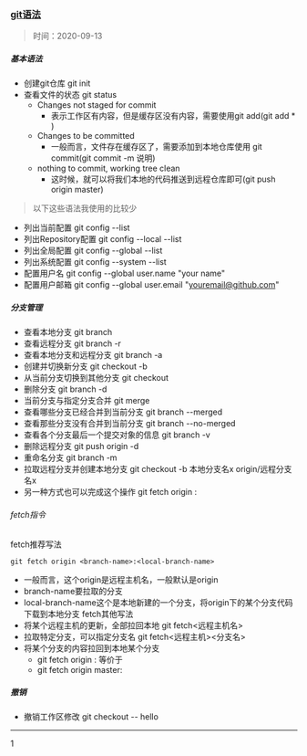 ### [git语法](https://juejin.im/post/6869519303864123399)
> 时间：2020-09-13

##### 基本语法
* 创建git仓库 git init
* 查看文件的状态 git status
  + Changes not staged for commit
    * 表示工作区有内容，但是缓存区没有内容，需要使用git add(git add * )
  + Changes to be committed
    * 一般而言，文件存在缓存区了，需要添加到本地仓库使用 git commit(git commit -m 说明)
  + nothing to commit, working tree clean
    * 这时候，就可以将我们本地的代码推送到远程仓库即可(git push origin master)

>以下这些语法我使用的比较少

* 列出当前配置 git config --list
* 列出Repository配置 git config --local --list
* 列出全局配置 git config --global --list
* 列出系统配置 git config --system --list
* 配置用户名 git config --global user.name "your name"
* 配置用户邮箱 git config --global user.email "youremail@github.com"

##### 分支管理
* 查看本地分支 git branch
* 查看远程分支 git branch -r
* 查看本地分支和远程分支 git branch -a
* 创建并切换新分支 git checkout -b <branch-name>
* 从当前分支切换到其他分支 git checkout <branch-name>
* 删除分支 git branch -d <branch-name>
* 当前分支与指定分支合并 git merge <branch-name>
* 查看哪些分支已经合并到当前分支 git branch --merged
* 查看那些分支没有合并到当前分支 git branch --no-merged
* 查看各个分支最后一个提交对象的信息 git branch -v
* 删除远程分支 git push origin -d <branch-name>
* 重命名分支 git branch -m <oldbranch-name><newbranch-name>
* 拉取远程分支并创建本地分支 git checkout -b 本地分支名x origin/远程分支名x
* 另一种方式也可以完成这个操作 git fetch origin <branch-name>:<local-branch-name>

###### fetch指令
fetch推荐写法
```
git fetch origin <branch-name>:<local-branch-name>
```
* 一般而言，这个origin是远程主机名，一般默认是origin
* branch-name要拉取的分支
* local-branch-name这个是本地新建的一个分支，将origin下的某个分支代码下载到本地分支
fetch其他写法
* 将某个远程主机的更新，全部拉回本地 git fetch<远程主机名>
* 拉取特定分支，可以指定分支名 git fetch<远程主机><分支名>
* 将某个分支的内容拉回到本地某个分支
  + git fetch origin :<local-branch-name> 等价于
  + git fetch origin master:<local-branch-name>

##### 撤销
* 撤销工作区修改 git checkout --
hello
***********************************





























1
